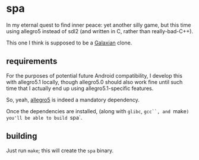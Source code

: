 spa
===

In my eternal quest to find inner peace: yet another silly game, but this time
using allegro5 instead of sdl2 (and written in C, rather than really-bad-C++).

This one I think is supposed to be a [Galaxian][] clone.

[Galaxian]: https://en.wikipedia.org/wiki/Galaxian

requirements
------------

For the purposes of potential future Android compatibility, I develop this
with allegro5.1 locally, though allegro5.0 should also work fine until such
time that I actually end up using allegro5.1-specific features.

So, yeah, [allegro5][] is indeed a mandatory dependency.

Once the dependencies are installed, (along with `glibc`, `gcc``, and
`make`) you'll be able to build `spa`.

[allegro5]: http://alleg.sourceforge.net

building
--------

Just run `make`; this will create the `spa` binary.


